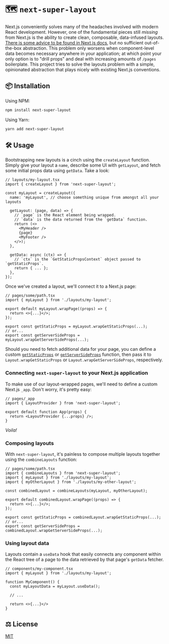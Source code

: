 # 🗺 `next-super-layout`

Next.js conveniently solves many of the headaches involved with modern React development. However, one of the fundamental pieces still _missing_ from Next.js is the ability to create clean, composable, data-infused layouts. [There is some advice to be found in Next.js docs](https://nextjs.org/docs/basic-features/layouts), but no sufficient out-of-the-box abstraction. This problem only worsens when component-level data becomes necessary anywhere in your application; at which point your only option is to "drill props" and deal with increasing amounts of `/pages` boilerplate. This project tries to solve the layouts problem with a simple, opinionated abstraction that plays nicely with existing Next.js conventions.

## 📦 Installation

Using NPM:

```zsh
npm install next-super-layout
```

Using Yarn:

```zsh
yarn add next-super-layout
```

## 🛠 Usage

Bootstrapping new layouts is a cinch using the `createLayout` function. Simply give your layout a `name`, describe some UI with `getLayout`, and fetch some initial props data using `getData`. Take a look:

```tsx
// layouts/my-layout.tsx
import { createLayout } from 'next-super-layout';

const myLayout = createLayout({
  name: 'myLayout', // choose something unique from amongst all your layouts

  getLayout: (page, data) => {
    // `page` is the React element being wrapped.
    // `data` is the data returned from the `getData` function.
    return (<>
      <MyHeader />
      {page}
      <MyFooter />
    </>);
  },

  getData: async (ctx) => {
    // `ctx` is the `GetStaticPropsContext` object passed to `getStaticProps`.
    return { ... };
  },
});
```

Once we've created a layout, we'll connect it to a Next.js page:

```tsx
// pages/some/path.tsx
import { myLayout } from './layouts/my-layout';

export default myLayout.wrapPage((props) => {
  return <>{...}</>;
});

export const getStaticProps = myLayout.wrapGetStaticProps(...);
// or...
export const getServerSideProps = myLayout.wrapGetServerSideProps(...);
```

Should you need to fetch additional data for your page, you can define a custom [`getStaticProps`](https://nextjs.org/docs/basic-features/data-fetching/get-static-props) or [`getServerSideProps`](https://nextjs.org/docs/basic-features/data-fetching/get-server-side-props) function, then pass it to `Layout.wrapGetStaticProps` or `Layout.wrapGetServerSideProps`, respectively.

### Connecting `next-super-layout` to your Next.js application

To make use of our layout-wrapped pages, we'll need to define a custom Next.js `_app`. Don't worry, it's pretty easy:

```tsx
// pages/_app
import { LayoutProvider } from 'next-super-layout';

export default function App(props) {
  return <LayoutProvider {...props} />;
}
```

_Voila!_

### Composing layouts

With `next-super-layout`, it's painless to compose multiple layouts together using the `combineLayouts` function:

```tsx
// pages/some/path.tsx
import { combineLayouts } from 'next-super-layout';
import { myLayout } from './layouts/my-layout';
import { myOtherLayout } from './layouts/my-other-layout';

const combinedLayout = combineLayouts(myLayout, myOtherLayout);

export default combinedLayout.wrapPage((props) => {
  return <>{...}</>;
});

export const getStaticProps = combinedLayout.wrapGetStaticProps(...);
// or...
export const getServerSideProps = combinedLayout.wrapGetServerSideProps(...);
```

### Using layout data

Layouts contain a `useData` hook that easily connects any component within the React tree of a page to the data retrieved by that page's `getData` fetcher.

```tsx
// components/my-component.tsx
import { myLayout } from './layouts/my-layout';

function MyComponent() {
  const myLayoutData = myLayout.useData();

  // ...

  return <>{...}</>
}
```

## ⚖️ License

[MIT](./LICENSE)

